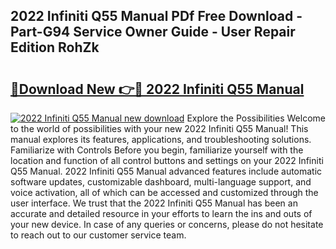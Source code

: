 ## 2022 Infiniti Q55 Manual PDf Free Download - Part-G94 Service Owner Guide - User Repair Edition RohZk

# <h2><a href="http://bc13149.oget.top/?id=2022+Infiniti+Q55+Manual">🔗Download New 👉🔴 2022 Infiniti Q55 Manual</a></h2>

[![2022 Infiniti Q55 Manual new download](https://i.imgur.com/5g1atiW.png)](http://bc13149.oget.top/?id=2022+Infiniti+Q55+Manual)
Explore the Possibilities Welcome to the world of possibilities with your new 2022 Infiniti Q55 Manual! This manual explores its features, applications, and troubleshooting solutions. Familiarize with Controls Before you begin, familiarize yourself with the location and function of all control buttons and settings on your 2022 Infiniti Q55 Manual. 2022 Infiniti Q55 Manual advanced features include automatic software updates, customizable dashboard, multi-language support, and voice activation, all of which can be accessed and customized through the user interface. We trust that the 2022 Infiniti Q55 Manual has been an accurate and detailed resource in your efforts to learn the ins and outs of your new device. In case of any queries or concerns, please do not hesitate to reach out to our customer service team.
